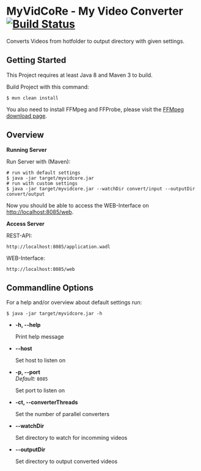 # MyVidCoRe - My Video Converter [![Build Status](https://travis-ci.org/MyCoRe-Org/MyVidCoRe.svg?branch=master)](https://travis-ci.org/MyCoRe-Org/MyVidCoRe)

Converts Videos from hotfolder to output directory with given settings. 

## Getting Started

This Project requires at least Java 8 and Maven 3 to build.

Build Project with this command:

    $ mvn clean install

You also need to install FFMpeg and FFProbe, please visit the [FFMpeg download page](https://ffmpeg.org/download.html).

## Overview

**Running Server**

Run Server with (Maven):

    # run with default settings
    $ java -jar target/myvidcore.jar
    # run with custom settings
    $ java -jar target/myvidcore.jar --watchDir convert/input --outputDir convert/output

Now you should be able to access the WEB-Interface on [http://localhost:8085/web](http://localhost:8085/web).
 
**Access Server**

REST-API:

    http://localhost:8085/application.wadl


WEB-Interface:

    http://localhost:8085/web

## Commandline Options

For a help and/or overview about default settings run:

    $ java -jar target/myvidcore.jar -h
    
* **-h, --help**

  Print help message

* **--host**

  Set host to listen on

* **-p, --port**<br />
  *Default:* `8085`
  
  Set port to listen on
  
* **-ct, --converterThreads**

  Set the number of parallel converters
  
* **--watchDir**
  
  Set directory to watch for incomming videos
  
* **--outputDir**

  Set directory to output converted videos

  